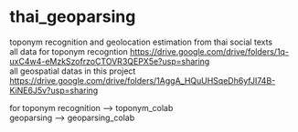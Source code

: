 # thai_geoparsing
toponym recognition and geolocation estimation from thai social texts <br>
all data for toponym recogntion https://drive.google.com/drive/folders/1q-uxC4w4-eMzkSzofrzoCTOVR3QEPX5e?usp=sharing <br>
all geospatial datas in this project https://drive.google.com/drive/folders/1AggA_HQuUHSqeDh6yfJI74B-KiNE6J5v?usp=sharing <br>

for toponym recognition --> toponym_colab <br>
geoparsing --> geoparsing_colab <br>
